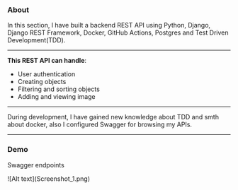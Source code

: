 <h3>About</h3>

In this section, l have built a backend REST API using Python, Django, Django REST Framework, Docker, GitHub Actions, Postgres and Test Driven Development(TDD).

---

**This REST API can handle**:

- User authentication
- Creating objects
- Filtering and sorting objects
- Adding and viewing image

---

During development, l have gained new knowledge about TDD and smth about docker, also
I configured Swagger for browsing my APIs.

---

### Demo
<p>Swagger endpoints</p>
![Alt text](Screenshot_1.png)
